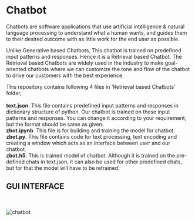 # Chatbot

Chatbots are software applications that use artificial intelligence & natural language processing to understand what a human wants, and guides them to their desired outcome with as little work for the end user as possible. 

Unlike Generative based Chatbots, This chatbot is trained on predefined input patterns and responses. Hence it is a Retrieval based Chatbot. The Retrieval based Chatbots are widely used in the industry to make goal-oriented chatbots where we can customize the tone and flow of the chatbot to drive our customers with the best experience.

This repository contains following 4 files in 'Retrieval based Chatbots' folder,<br><br>
**text.json**. This file contains predefined input patterns and responses in dictionary structure of python. Our chatbot is trained on these input patterns and responses. You can change it according to your requirement, but the format should be same as given.<br/>
**zbot.ipynb**. This file is for building and training the model for chatbot. <br>
**zbot.py**. This file contains code for text processing, text encoding and creating a window which acts as an interface between user and our chatbot. <br/>
**zbot.h5**. This is trained model of chatbot. Although it is trained on the pre-defined chats in text.json, it can also be used for other predefined chats, but for that the model will have to be retrained.  

<h2>GUI INTERFACE</h2><br>

![chatbot](https://user-images.githubusercontent.com/82854685/140954852-cb6b00b5-9e8d-4260-96d0-438a607e8466.JPG)
